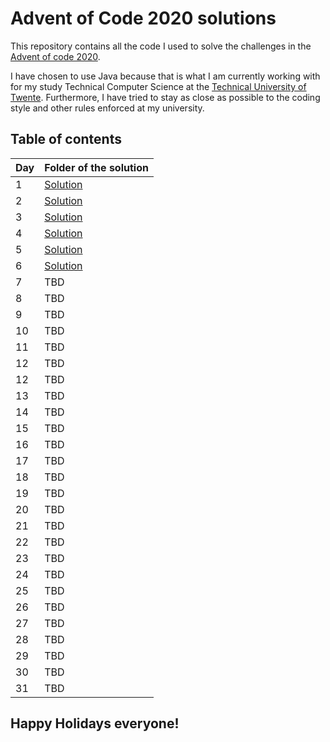 # Advent of Code 2020 solutions

This repository contains all the code I used to solve the challenges
in the [Advent of code 2020](https://www.adventofcode.com).

I have chosen to use Java because that is what I am currently working with
for my study Technical Computer Science at the 
[Technical University of Twente](https://www.utwente.nl/). 
Furthermore, I have tried to stay as close as possible to the coding style 
and other rules enforced at my university.

## Table of contents

| Day | Folder of the solution                      |
| ----| ------------------------------------------- |
| 1   | [Solution](src/com/kasteelharry/AoC/Day1/)  |
| 2   | [Solution](src/com/kasteelharry/AoC/Day2/)  |
| 3   | [Solution](src/com/kasteelharry/AoC/Day3/)  |
| 4   | [Solution](src/com/kasteelharry/AoC/Day4/)  |
| 5   | [Solution](src/com/kasteelharry/AoC/Day5/)  |
| 6   | [Solution](src/com/kasteelharry/AoC/Day6/)  |
| 7   | TBD                                         |
| 8   | TBD                                         |
| 9   | TBD                                         |
| 10  | TBD                                         |
| 11  | TBD                                         |
| 12  | TBD                                         |
| 12  | TBD                                         |
| 13  | TBD                                         |
| 14  | TBD                                         |
| 15  | TBD                                         |
| 16  | TBD                                         |
| 17  | TBD                                         |
| 18  | TBD                                         |
| 19  | TBD                                         |
| 20  | TBD                                         |
| 21  | TBD                                         |
| 22  | TBD                                         |
| 23  | TBD                                         |
| 24  | TBD                                         |
| 25  | TBD                                         |
| 26  | TBD                                         |
| 27  | TBD                                         |
| 28  | TBD                                         |
| 29  | TBD                                         |
| 30  | TBD                                         |
| 31  | TBD                                         |

## Happy Holidays everyone!